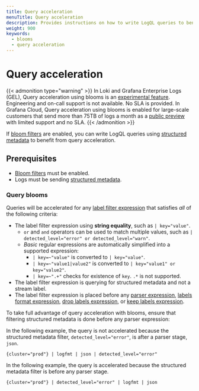 ```yaml
---
title: Query acceleration
menuTitle: Query acceleration
description: Provides instructions on how to write LogQL queries to benefit from query acceleration.
weight: 900
keywords:
  - blooms
  - query acceleration
---
```


# Query acceleration

{{< admonition type="warning" >}}
In Loki and Grafana Enterprise Logs (GEL), Query acceleration using blooms is an [experimental feature](/docs/release-life-cycle/). Engineering and on-call support is not available. No SLA is provided.
In Grafana Cloud, Query acceleration using blooms is enabled for large-scale customers that send more than 75TB of logs a month as a [public preview](/docs/release-life-cycle/) with limited support and no SLA.
{{< /admonition >}}

If [bloom filters][] are enabled, you can write LogQL queries using [structured metadata][] to benefit from query acceleration.

## Prerequisites

* [Bloom filters][bloom filters] must be enabled.
* Logs must be sending [structured metadata][].

### Query blooms

Queries will be accelerated for any [label filter expression][] that satisfies _all_ of the following criteria:

* The label filter expression using **string equality**, such as `| key="value"`.
  * `or` and `and` operators can be used to match multiple values, such as `| detected_level="error" or detected_level="warn"`.
  * _Basic_ regular expressions are automatically simplified into a supported expression:
    * `| key=~"value"` is converted to `| key="value"`.
    * `| key=~"value1|value2"` is converted to `| key="value1" or key="value2"`.
    * `| key=~".+"` checks for existence of `key`. `.*` is not supported.
* The label filter expression is querying for structured metadata and not a stream label.
* The label filter expression is placed before any [parser expression][], [labels format expression][], [drop labels expression][], or [keep labels expression][].

To take full advantage of query acceleration with blooms, ensure that filtering structured metadata is done before any parser expression:

In the following example, the query is not accelerated because the structured metadata filter, `detected_level="error"`, is after a parser stage, `json`.

```logql
{cluster="prod"} | logfmt | json | detected_level="error" 
```

In the following example, the query is accelerated because the structured metadata filter is before any parser stage.

```logql
{cluster="prod"} | detected_level="error" | logfmt | json 
```

[bloom filters]: https://grafana.com/docs/loki/<LOKI_VERSION>/operations/bloom-filters/
[structured metadata]: https://grafana.com/docs/loki/<LOKI_VERSION>/get-started/labels/structured-metadata
[label filter expression]: https://grafana.com/docs/loki/<LOKI_VERSION>/query/log_queries/#label-filter-expression
[parser expression]: https://grafana.com/docs/loki/<LOKI_VERSION>/query/log_queries/#parser-expression
[labels format expression]: https://grafana.com/docs/loki/<LOKI_VERSION>/query/log_queries/#labels-format-expression
[drop labels expression]: https://grafana.com/docs/loki/<LOKI_VERSION>/query/log_queries/#drop-labels-expression
[keep labels expression]: https://grafana.com/docs/loki/<LOKI_VERSION>/query/log_queries/#keep-labels-expression
